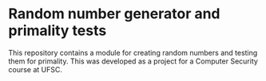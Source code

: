 # Random number generator and primality tests

This repository contains a module for creating random numbers and testing them for primality.
This was developed as a project for a Computer Security course at UFSC.